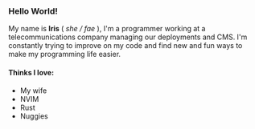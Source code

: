 ### Hello World!

My name is **Iris** ( _she / fae_ ), I'm a programmer working at a telecommunications company managing our deployments and CMS. I'm constantly trying to improve on my code and find new and fun ways to make my programming life easier.

#### Thinks I love:
- My wife
- NVIM
- Rust
- Nuggies

